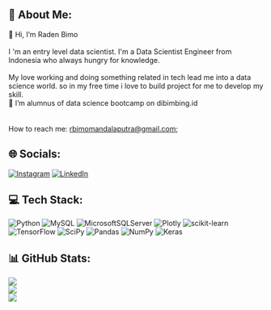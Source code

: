 ## 💫 About Me:
👋 Hi, I’m Raden Bimo<br><br>I 'm an entry level data scientist. I'm a Data Scientist Engineer from Indonesia who always hungry for knowledge.<br><br>My love working and doing something related in tech lead me into a data science world. so in my free time i love to build project for me to develop my skill.<br>
🚀 I’m alumnus of data science bootcamp on dibimbing.id<br><br> <br>How to reach me: rbimomandalaputra@gmail.com;<br>


## 🌐 Socials:
[![Instagram](https://img.shields.io/badge/Instagram-%23E4405F.svg?logo=Instagram&logoColor=white)](https://instagram.com/raden_bimo) [![LinkedIn](https://img.shields.io/badge/LinkedIn-%230077B5.svg?logo=linkedin&logoColor=white)](https://linkedin.com/in/www.linkedin.com/in/radenbimo) 

## 💻 Tech Stack:
![Python](https://img.shields.io/badge/python-3670A0?style=flat&logo=python&logoColor=ffdd54) ![MySQL](https://img.shields.io/badge/mysql-%2300f.svg?style=flat&logo=mysql&logoColor=white) ![MicrosoftSQLServer](https://img.shields.io/badge/Microsoft%20SQL%20Sever-CC2927?style=flat&logo=microsoft%20sql%20server&logoColor=white) ![Plotly](https://img.shields.io/badge/Plotly-%233F4F75.svg?style=flat&logo=plotly&logoColor=white) ![scikit-learn](https://img.shields.io/badge/scikit--learn-%23F7931E.svg?style=flat&logo=scikit-learn&logoColor=white) ![TensorFlow](https://img.shields.io/badge/TensorFlow-%23FF6F00.svg?style=flat&logo=TensorFlow&logoColor=white) ![SciPy](https://img.shields.io/badge/SciPy-%230C55A5.svg?style=flat&logo=scipy&logoColor=%white) ![Pandas](https://img.shields.io/badge/pandas-%23150458.svg?style=flat&logo=pandas&logoColor=white) ![NumPy](https://img.shields.io/badge/numpy-%23013243.svg?style=flat&logo=numpy&logoColor=white) ![Keras](https://img.shields.io/badge/Keras-%23D00000.svg?style=flat&logo=Keras&logoColor=white)
## 📊 GitHub Stats:
![](https://github-readme-stats.vercel.app/api?username=RadenBimo&theme=radical&hide_border=false&include_all_commits=true&count_private=false)<br/>
![](https://github-readme-streak-stats.herokuapp.com/?user=RadenBimo&theme=radical&hide_border=false)<br/>
![](https://github-readme-stats.vercel.app/api/top-langs/?username=RadenBimo&theme=radical&hide_border=false&include_all_commits=true&count_private=false&layout=compact)
